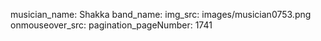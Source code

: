 musician_name: Shakka
band_name: 
img_src: images/musician0753.png
onmouseover_src: 
pagination_pageNumber: 1741